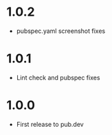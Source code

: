 # 1.0.2

* pubspec.yaml screenshot fixes

# 1.0.1

* Lint check and pubspec fixes

# 1.0.0

* First release to pub.dev
